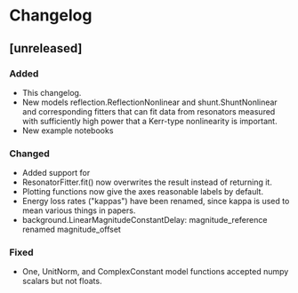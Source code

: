 # Changelog

## [unreleased]
### Added
- This changelog.
- New models reflection.ReflectionNonlinear and shunt.ShuntNonlinear and corresponding fitters that can fit data from
resonators measured with sufficiently high power that a Kerr-type nonlinearity is important.
- New example notebooks

### Changed
- Added support for 
- ResonatorFitter.fit() now overwrites the result instead of returning it.
- Plotting functions now give the axes reasonable labels by default.
- Energy loss rates ("kappas") have been renamed, since kappa is used to mean various things in papers.
- background.LinearMagnitudeConstantDelay: magnitude_reference renamed magnitude_offset

### Fixed
- One, UnitNorm, and ComplexConstant model functions accepted numpy scalars but not floats.

